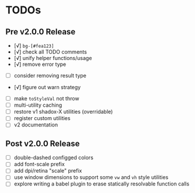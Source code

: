 # TODOs

## Pre v2.0.0 Release

- [√] `bg-[#fea123]`
- [√] check all TODO comments
- [√] unify helper functions/usage
- [√] remove error type
- [ ] consider removing result type
- [√] figure out warn strategy
- [ ] make `toStyleVal` not throw
- [ ] multi-utility caching
- [ ] restore v1 shadox-X utilities (overridable)
- [ ] register custom utilities
- [ ] v2 documentation

## Post v2.0.0 Release

- [ ] double-dashed configged colors
- [ ] add font-scale prefix
- [ ] add dpi/retina "scale" prefix
- [ ] use window dimensions to support some `vw` and `vh` style utilities
- [ ] explore writing a babel plugin to erase statically resolvable function calls
